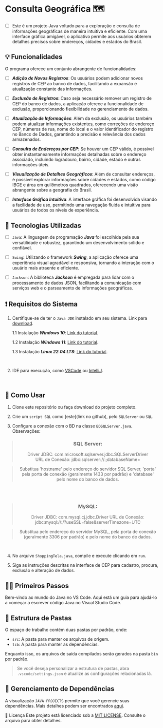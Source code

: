 # Consulta Geográfica 🗺️
 - [ ] Este é um projeto Java voltado para a exploração e consulta de informações geográficas de maneira intuitiva e eficiente. Com uma interface gráfica amigável, o aplicativo permite aos usuários obterem detalhes precisos sobre endereços, cidades e estados do Brasil.


## 💡 Funcionalidades

O programa oferece um conjunto abrangente de funcionalidades:

- [ ] __*Adição de Novos Registros*__: Os usuários podem adicionar novos registros de CEP ao banco de dados, facilitando a expansão e atualização constante das informações.

- [ ] __*Exclusão de Registros*__: Caso seja necessário remover um registro de CEP do banco de dados, a aplicação oferece a funcionalidade de exclusão, proporcionando flexibilidade no gerenciamento de dados.

- [ ] __*Atualização de Informações*__: Além da exclusão, os usuários também podem atualizar informações existentes, como correções de endereço CEP, números de rua, nome do local e o valor identificador do registro no Banco de Dados, garantindo a precisão e relevância dos dados armazenados.

- [ ] __*Consulta de Endereços por CEP*__: Se houver um CEP válido, é possivel obter instantaneamente informações detalhadas sobre o endereço associado, incluindo logradouro, bairro, cidade, estado e outras informações úteis.

- [ ] __*Visualização de Detalhes Geográficos*__: Além de consultar endereços, é possível explorar informações sobre cidades e estados, como código IBGE e área em quilômetros quadrados, oferecendo uma visão abrangente sobre a geografia do Brasil.

- [ ] __*Interface Gráfica Intuitiva*__: A interface gráfica foi desenvolvida visando a facilidade de uso, permitindo uma navegação fluida e intuitiva para usuários de todos os níveis de experiência.


## 🚀 Tecnologias Utilizadas

- [ ] `Java`: A linguagem de programação __*Java*__ foi escolhida pela sua versatilidade e robustez, garantindo um desenvolvimento sólido e confiável.

- [ ] `Swing`: Utilizando o framework __*Swing*__, a aplicação oferece uma experiência visual agradável e responsiva, tornando a interação com o usuário mais atraente e eficiente.

- [ ] `Jackson`: A biblioteca __*Jackson*__ é empregada para lidar com o processamento de dados JSON, facilitando a comunicação com serviços web e o parseamento de informações geográficas.


## :exclamation: Requisitos do Sistema 

1. Certifique-se de ter o `Java JDK` instalado em seu sistema. Link para [download](https://www.oracle.com/java/technologies/downloads/).

     1.1 Instalação __*Windows 10*__: [Link do tutorial](https://www.youtube.com/watch?v=AUL--F5Wdh8).

    1.2 Instalação __*Windows 11*__: [Link do tutorial](https://www.youtube.com/watch?v=krGadRGdESQ).

    1.3 Instalação __*Linux 22.04 LTS*__: [Link do tutorial](https://www.youtube.com/watch?v=vVrIDJ--GOA).


<br>

2. IDE para execução, como [VSCode](https://code.visualstudio.com/) ou [IntelliJ](https://www.jetbrains.com/idea/download/?section=windows).

<br>


## 🔧 Como Usar

1. Clone este repositório ou faça download do projeto completo.

2. Crie um `script SQL` como [este](link no github), pelo `SQLServer` ou `SQL`.

3. Configure a conexão com o BD na classe `BDSQLServer.java`. Observações:

> <div style="text-align: center;">
>    <p align="center">
>        <h3> SQL Server: </h3>  
>        Driver JDBC: com.microsoft.sqlserver.jdbc.SQLServerDriver  
>        <br>
>        URL de Conexão: jdbc:sqlserver://<hostname>:<port>;databaseName=<database>
>        <br>
>    </p>
> </div>


> <div style="text-align: center;">
>    <p align="center">
> Substitua 'hostname' pelo endereço do servidor SQL Server, 'porta' pela porta de conexão (geralmente 1433 por padrão) e 'database' pelo nome do banco de dados.
>    </p>
> </div>
 
<br>
<br>

> <div style="text-align: center;">
>    <p align="center">
>        <h3> MySQL: </h3>
> Driver JDBC: com.mysql.cj.jdbc.Driver
> URL de Conexão: jdbc:mysql://<hostname>:<port>/<database>?useSSL=false&serverTimezone=UTC
>    </p>
> </div>

> <div style="text-align: center;">
>    <p align="center">
> Substitua <hostname> pelo endereço do servidor MySQL, <port> pela porta de conexão (geralmente 3306 por padrão) e <database> pelo nome do banco de dados.
>    </p>
> </div>

<br>

4. No arquivo `ShoppingTela.java`, compile e execute clicando em `run`.

5. Siga as instruções descritas na interface de CEP para cadastro, procura, exclusão e alteração de dados.

## 🏃‍♂️ Primeiros Passos

Bem-vindo ao mundo do Java no VS Code. Aqui está um guia para ajudá-lo a começar a escrever código Java no Visual Studio Code.

##  📁  Estrutura de Pastas

O espaço de trabalho contém duas pastas por padrão, onde:

- `src`: A pasta para manter os arquivos de origem.
- `lib`: A pasta para manter as dependências.

Enquanto isso, os arquivos de saída compilados serão gerados na pasta `bin` por padrão.

> Se você deseja personalizar a estrutura de pastas, abra `.vscode/settings.json` e atualize as configurações relacionadas lá.

## 🔄 Gerenciamento de Dependências

A visualização `JAVA PROJECTS` permite que você gerencie suas dependências. Mais detalhes podem ser encontrados [aqui](https://github.com/microsoft/vscode-java-dependency#manage-dependencies).

📜 Licença
Este projeto está licenciado sob a [MIT LICENSE](https://github.com/Matheus-Oliveira-Marino/Zip_Code/blob/main/LICENSE). Consulte o arquivo para obter detalhes.
